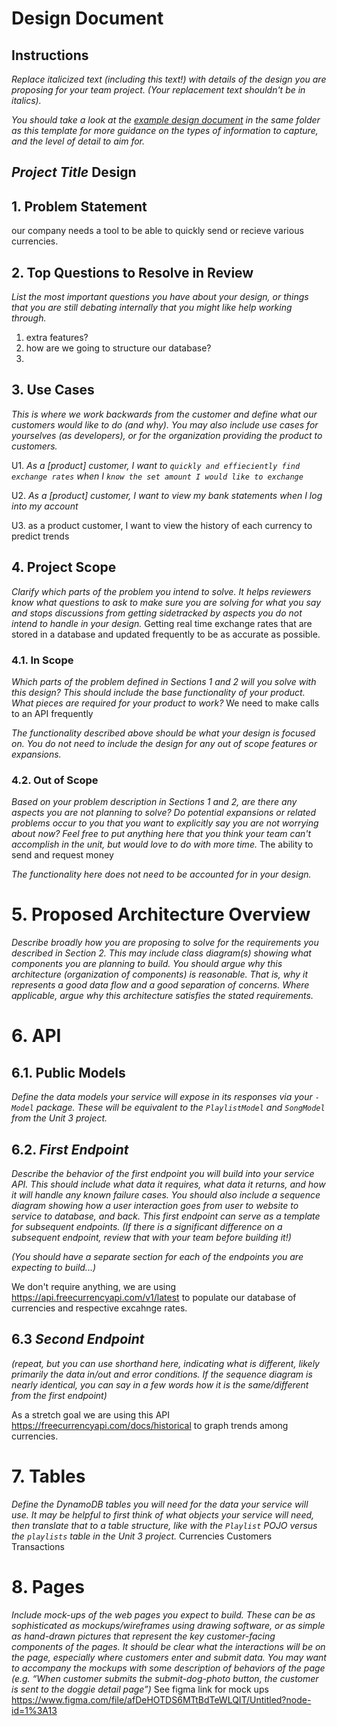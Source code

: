 # Design Document

## Instructions

_Replace italicized text (including this text!) with details of the design you are proposing for your team project. (Your replacement text shouldn't be in italics)._

_You should take a look at the [example design document](example-design-document.md) in the same folder as this template for more guidance on the types of information to capture, and the level of detail to aim for._

## _Project Title_ Design

## 1. Problem Statement

our company needs a tool to be able to quickly send or recieve various currencies.

## 2. Top Questions to Resolve in Review

_List the most important questions you have about your design, or things that you are still debating internally that you might like help working through._

1. extra features?
2. how are we going to structure our database?
3. 

## 3. Use Cases

_This is where we work backwards from the customer and define what our customers would like to do (and why). You may also include use cases for yourselves (as developers), or for the organization providing the product to customers._

U1. _As a [product] customer, I want to `quickly and effieciently find exchange rates` when I `know the set amount I would like to exchange`_

U2. _As a [product] customer, I want to view my bank statements when I log into my account_

U3. as a product customer, I want to view the history of each currency to predict trends

## 4. Project Scope

_Clarify which parts of the problem you intend to solve. It helps reviewers know what questions to ask to make sure you are solving for what you say and stops discussions from getting sidetracked by aspects you do not intend to handle in your design._
Getting real time exchange rates that are stored in a database and updated frequently to be as accurate as possible.

### 4.1. In Scope

_Which parts of the problem defined in Sections 1 and 2 will you solve with this design? This should include the base functionality of your product. What pieces are required for your product to work?_
We need to make calls to an API frequently


_The functionality described above should be what your design is focused on. You do not need to include the design for any out of scope features or expansions._

### 4.2. Out of Scope

_Based on your problem description in Sections 1 and 2, are there any aspects you are not planning to solve? Do potential expansions or related problems occur to you that you want to explicitly say you are not worrying about now? Feel free to put anything here that you think your team can't accomplish in the unit, but would love to do with more time._
The ability to send and request money

_The functionality here does not need to be accounted for in your design._

# 5. Proposed Architecture Overview

_Describe broadly how you are proposing to solve for the requirements you described in Section 2. This may include class diagram(s) showing what components you are planning to build. You should argue why this architecture (organization of components) is reasonable. That is, why it represents a good data flow and a good separation of concerns. Where applicable, argue why this architecture satisfies the stated requirements._



# 6. API

## 6.1. Public Models

_Define the data models your service will expose in its responses via your *`-Model`* package. These will be equivalent to the *`PlaylistModel`* and *`SongModel`* from the Unit 3 project._

## 6.2. _First Endpoint_

_Describe the behavior of the first endpoint you will build into your service API. This should include what data it requires, what data it returns, and how it will handle any known failure cases. You should also include a sequence diagram showing how a user interaction goes from user to website to service to database, and back. This first endpoint can serve as a template for subsequent endpoints. (If there is a significant difference on a subsequent endpoint, review that with your team before building it!)_

_(You should have a separate section for each of the endpoints you are expecting to build...)_

We don't require anything, we are using https://api.freecurrencyapi.com/v1/latest to populate our database of currencies and respective excahnge rates.


## 6.3 _Second Endpoint_

_(repeat, but you can use shorthand here, indicating what is different, likely primarily the data in/out and error conditions. If the sequence diagram is nearly identical, you can say in a few words how it is the same/different from the first endpoint)_

As a stretch goal we are using this API https://freecurrencyapi.com/docs/historical to graph trends among currencies.


# 7. Tables

_Define the DynamoDB tables you will need for the data your service will use. It may be helpful to first think of what objects your service will need, then translate that to a table structure, like with the *`Playlist` POJO* versus the `playlists` table in the Unit 3 project._
Currencies
Customers
Transactions

# 8. Pages

_Include mock-ups of the web pages you expect to build. These can be as sophisticated as mockups/wireframes using drawing software, or as simple as hand-drawn pictures that represent the key customer-facing components of the pages. It should be clear what the interactions will be on the page, especially where customers enter and submit data. You may want to accompany the mockups with some description of behaviors of the page (e.g. “When customer submits the submit-dog-photo button, the customer is sent to the doggie detail page”)_
See figma link for mock ups
https://www.figma.com/file/afDeHOTDS6MTtBdTeWLQIT/Untitled?node-id=1%3A13
